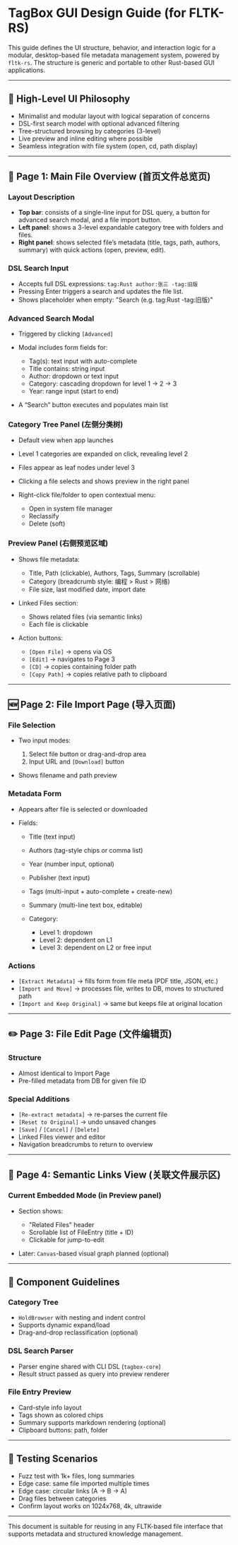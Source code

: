 # TagBox GUI Design Guide (for FLTK-RS)

This guide defines the UI structure, behavior, and interaction logic for a modular, desktop-based file metadata management system, powered by `fltk-rs`. The structure is generic and portable to other Rust-based GUI applications.

---

## 🧭 High-Level UI Philosophy

* Minimalist and modular layout with logical separation of concerns
* DSL-first search model with optional advanced filtering
* Tree-structured browsing by categories (3-level)
* Live preview and inline editing where possible
* Seamless integration with file system (open, cd, path display)

---

## 📄 Page 1: Main File Overview (首页文件总览页)

### Layout Description

* **Top bar**: consists of a single-line input for DSL query, a button for advanced search modal, and a file import button.
* **Left panel**: shows a 3-level expandable category tree with folders and files.
* **Right panel**: shows selected file’s metadata (title, tags, path, authors, summary) with quick actions (open, preview, edit).

### DSL Search Input

* Accepts full DSL expressions: `tag:Rust author:张三 -tag:旧版`
* Pressing Enter triggers a search and updates the file list.
* Shows placeholder when empty: "Search (e.g. tag\:Rust -tag:旧版)"

### Advanced Search Modal

* Triggered by clicking `[Advanced]`
* Modal includes form fields for:

  * Tag(s): text input with auto-complete
  * Title contains: string input
  * Author: dropdown or text input
  * Category: cascading dropdown for level 1 → 2 → 3
  * Year: range input (start to end)
* A “Search” button executes and populates main list

### Category Tree Panel (左侧分类树)

* Default view when app launches
* Level 1 categories are expanded on click, revealing level 2
* Files appear as leaf nodes under level 3
* Clicking a file selects and shows preview in the right panel
* Right-click file/folder to open contextual menu:

  * Open in system file manager
  * Reclassify
  * Delete (soft)

### Preview Panel (右侧预览区域)

* Shows file metadata:

  * Title, Path (clickable), Authors, Tags, Summary (scrollable)
  * Category (breadcrumb style: 编程 > Rust > 网络)
  * File size, last modified date, import date
* Linked Files section:

  * Shows related files (via semantic links)
  * Each file is clickable
* Action buttons:

  * `[Open File]` → opens via OS
  * `[Edit]` → navigates to Page 3
  * `[CD]` → copies containing folder path
  * `[Copy Path]` → copies relative path to clipboard

---

## 🆕 Page 2: File Import Page (导入页面)

### File Selection

* Two input modes:

  1. Select file button or drag-and-drop area
  2. Input URL and `[Download]` button
* Shows filename and path preview

### Metadata Form

* Appears after file is selected or downloaded
* Fields:

  * Title (text input)
  * Authors (tag-style chips or comma list)
  * Year (number input, optional)
  * Publisher (text input)
  * Tags (multi-input + auto-complete + create-new)
  * Summary (multi-line text box, editable)
  * Category:

    * Level 1: dropdown
    * Level 2: dependent on L1
    * Level 3: dependent on L2 or free input

### Actions

* `[Extract Metadata]` → fills form from file meta (PDF title, JSON, etc.)
* `[Import and Move]` → processes file, writes to DB, moves to structured path
* `[Import and Keep Original]` → same but keeps file at original location

---

## ✏️ Page 3: File Edit Page (文件编辑页)

### Structure

* Almost identical to Import Page
* Pre-filled metadata from DB for given file ID

### Special Additions

* `[Re-extract metadata]` → re-parses the current file
* `[Reset to Original]` → undo unsaved changes
* `[Save]` / `[Cancel]` / `[Delete]`
* Linked Files viewer and editor
* Navigation breadcrumbs to return to overview

---

## 🔁 Page 4: Semantic Links View (关联文件展示区)

### Current Embedded Mode (in Preview panel)

* Section shows:

  * "Related Files" header
  * Scrollable list of FileEntry (title + ID)
  * Clickable for jump-to-edit
* Later: `Canvas`-based visual graph planned (optional)

---

## 🧩 Component Guidelines

### Category Tree

* `HoldBrowser` with nesting and indent control
* Supports dynamic expand/load
* Drag-and-drop reclassification (optional)

### DSL Search Parser

* Parser engine shared with CLI DSL (`tagbox-core`)
* Result struct passed as query into preview renderer

### File Entry Preview

* Card-style info layout
* Tags shown as colored chips
* Summary supports markdown rendering (optional)
* Clipboard buttons: path, folder

---

## 🧪 Testing Scenarios

* Fuzz test with 1k+ files, long summaries
* Edge case: same file imported multiple times
* Edge case: circular links (A → B → A)
* Drag files between categories
* Confirm layout works on 1024x768, 4k, ultrawide

---

This document is suitable for reusing in any FLTK-based file interface that supports metadata and structured knowledge management.

